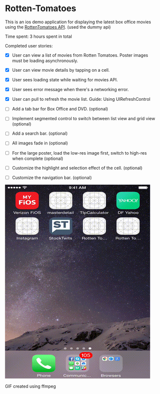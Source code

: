 # Rotten-Tomatoes 


This is an ios demo application for displaying the latest box office movies using the [RottenTomatoes API](http://www.rottentomatoes.com/). (used the dummy api)

Time spent: 3 hours spent in total

Completed user stories:

 * [x] User can view a list of movies from Rotten Tomatoes. Poster images must be loading asynchronously.
 * [x] User can view movie details by tapping on a cell.
 * [x] User sees loading state while waiting for movies API. 
 * [x] User sees error message when there's a networking error. 
 * [x] User can pull to refresh the movie list. Guide: Using UIRefreshControl 
 * [ ] Add a tab bar for Box Office and DVD. (optional)
 * [ ] Implement segmented control to switch between list view and grid view (optional)
 * [ ] Add a search bar. (optional)
 * [ ] All images fade in (optional)
 * [ ] For the large poster, load the low-res image first, switch to high-res when complete (optional)
 * [ ] Customize the highlight and selection effect of the cell. (optional)
 * [ ] Customize the navigation bar. (optional)
 



![Video Walkthrough](rotten.gif)

GIF created using ffmpeg

